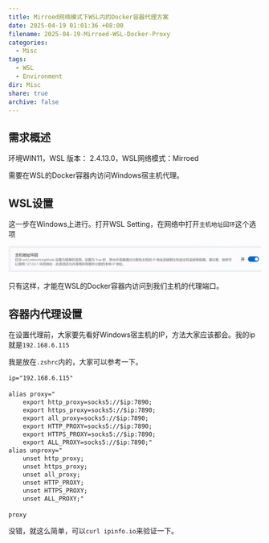 ```yaml
---
title: Mirroed网络模式下WSL内的Docker容器代理方案
date: 2025-04-19 01:01:36 +08:00
filename: 2025-04-19-Mirroed-WSL-Docker-Proxy
categories:
  - Misc
tags:
  - WSL
  - Environment
dir: Misc
share: true
archive: false
---
```

## 需求概述

环境WIN11，WSL 版本： 2.4.13.0，WSL网络模式：Mirroed

需要在WSL的Docker容器内访问Windows宿主机代理。

## WSL设置

这一步在Windows上进行。打开WSL Setting，在网络中打开`主机地址回环`这个选项

![Mirroed网络模式下WSL内的Docker容器代理方案-20250419.png](../../assets/images/Mirroed%E7%BD%91%E7%BB%9C%E6%A8%A1%E5%BC%8F%E4%B8%8BWSL%E5%86%85%E7%9A%84Docker%E5%AE%B9%E5%99%A8%E4%BB%A3%E7%90%86%E6%96%B9%E6%A1%88-20250419.png)

只有这样，才能在WSL的Docker容器内访问到我们主机的代理端口。

## 容器内代理设置

在设置代理前，大家要先看好Windows宿主机的IP，方法大家应该都会。我的ip就是`192.168.6.115`

我是放在`.zshrc`内的，大家可以参考一下。

```shell
ip="192.168.6.115"

alias proxy="
    export http_proxy=socks5://$ip:7890;
    export https_proxy=socks5://$ip:7890;
    export all_proxy=socks5://$ip:7890;
    export HTTP_PROXY=socks5://$ip:7890;
    export HTTPS_PROXY=socks5://$ip:7890;
    export ALL_PROXY=socks5://$ip:7890;"
alias unproxy="
    unset http_proxy;
    unset https_proxy;
    unset all_proxy;
    unset HTTP_PROXY;
    unset HTTPS_PROXY;
    unset ALL_PROXY;"

proxy
```

没错，就这么简单，可以`curl ipinfo.io`来验证一下。